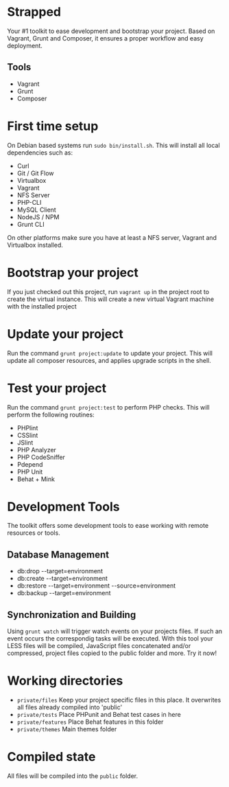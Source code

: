 # Strapped
Your #1 toolkit to ease development and bootstrap your project. Based on Vagrant, Grunt and Composer, it ensures a proper workflow and easy deployment.

## Tools
- Vagrant
- Grunt
- Composer

# First time setup
On Debian based systems run `sudo bin/install.sh`. This will install all local
dependencies such as:
- Curl
- Git / Git Flow
- Virtualbox
- Vagrant
- NFS Server
- PHP-CLI
- MySQL Client
- NodeJS / NPM
- Grunt CLI

On other platforms make sure you have at least a NFS server, Vagrant and Virtualbox installed.

# Bootstrap your project
If you just checked out this project, run `vagrant up` in the project root to create the virtual instance. This will create a new virtual Vagrant machine with the installed project

# Update your project
Run the command `grunt project:update` to update your project. This will update all composer resources, and applies upgrade scripts in the shell.

# Test your project
Run the command `grunt project:test` to perform PHP checks. This will perform the following routines:
- PHPlint
- CSSlint
- JSlint
- PHP Analyzer
- PHP CodeSniffer
- Pdepend
- PHP Unit
- Behat + Mink

# Development Tools
The toolkit offers some development tools to ease working with remote resources or tools.

## Database Management

* db:drop --target=environment
* db:create --target=environment
* db:restore --target=environment --source=environment
* db:backup --target=environment

## Synchronization and Building
Using `grunt watch` will trigger watch events on your projects files. If such an event occurs the correspondig tasks will be executed. With this tool your LESS files will be compiled, JavaScript files concatenated and/or compressed, project files copied to the public folder and more. Try it now!

# Working directories

* `private/files`
  Keep your project specific files in this place. It overwrites all files already compiled into 'public'
* `private/tests`
  Place PHPunit and Behat test cases in here
* `private/features`
  Place Behat features in this folder
* `private/themes`
  Main themes folder

# Compiled state

All files will be compiled into the `public` folder.
